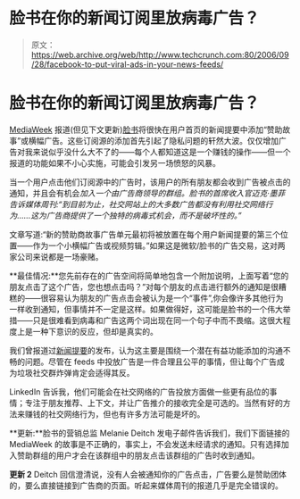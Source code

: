 # 脸书在你的新闻订阅里放病毒广告？

> 原文：<https://web.archive.org/web/http://www.techcrunch.com:80/2006/09/28/facebook-to-put-viral-ads-in-your-news-feeds/>

# 脸书在你的新闻订阅里放病毒广告？

 [](https://web.archive.org/web/20210925003352/http://www.facebook.com/) [MediaWeek](https://web.archive.org/web/20210925003352/http://www.mediaweek.com/mw/news/interactive/article_display.jsp?vnu_content_id=1003187744) 报道(但见下文更新)[脸书](https://web.archive.org/web/20210925003352/http://www.beta.techcrunch.com/tag/facebook)将很快在用户首页的新闻提要中添加“赞助故事”或横幅广告。这些订阅源的添加首先引起了隐私问题的轩然大波。仅仅增加广告对我来说似乎没什么大不了的——每个人都知道这是一个赚钱的操作——但一个报道的功能如果不小心实施，可能会引发另一场愤怒的风暴。

当一个用户点击他们订阅源中的广告时，该用户的所有朋友都会收到广告被点击的通知，并且会有机会*加入一个由广告商领导的群组。脸书的首席收入官迈克·墨菲告诉媒体周刊:“到目前为止，社交网站上的大多数广告都没有利用社交网络行为……这为广告商提供了一个独特的病毒式机会，而不是破坏性的。”*

文章写道:“新的赞助商故事广告单元最初将被放置在每个用户新闻提要的第三个位置——作为一个小横幅广告或视频剪辑。”如果这是微软/脸书的广告交易，这对两家公司来说都是一场豪赌。

**最佳情况:**您先前存在的广告空间将简单地包含一个附加说明，上面写着“您的朋友点击了这个广告，您也想点击吗？”对每个朋友的点击进行额外的通知是很糟糕的——很容易认为朋友的广告点击会被认为是一个“事件”,你会像许多其他行为一样收到通知，但事情并不一定是这样。如果做得好，这可能是脸书的一个伟大举措——只是很难看到病毒和广告这两个词出现在同一个句子中而不畏缩。这很大程度上是一种下意识的反应，但却是真实的。

我们曾报道过[新闻提要](https://web.archive.org/web/20210925003352/http://www.beta.techcrunch.com/2006/09/06/facebook-users-revolt-facebook-replies/)的发布，认为这主要是围绕一个潜在有益功能添加的沟通不畅的问题。尽管在 feeds 中投放广告是一件合理且公平的事情，但让每个广告成为垃圾社交群炸弹肯定会适得其反。

LinkedIn 告诉我，他们可能会在社交网络的广告投放方面做一些更有品位的事情；专注于朋友推荐、上下文，并让广告推介的接收完全是可选的。当然有好的方法来赚钱的社交网络行为，但也有许多方法可能是坏的。

**更新:**脸书的营销总监 Melanie Deitch 发电子邮件告诉我们，我们下面链接的 MediaWeek 的故事是不正确的，事实上，不会发送未经请求的通知。只有选择加入赞助群组的用户才会在该群组中的朋友点击该群组的广告时收到通知。

**更新 2** Deitch 回信澄清说，没有人会被通知你的广告点击，广告要么是赞助团体的，要么直接链接到广告商的页面。听起来媒体周刊的报道几乎是完全错误的。